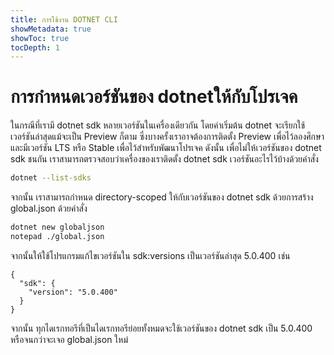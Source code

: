 ```yaml
---
title: การใช้งาน DOTNET CLI
showMetadata: true
showToc: true
tocDepth: 1
---
```


# การกำหนดเวอร์ชันของ dotnetให้กับโปรเจค

ในกรณีที่เรามี dotnet sdk หลายเวอร์ชันในเครื่องเดียวกัน โดยค่าเริ่มต้น dotnet จะเรียกใช้เวอร์ชันล่าสุดแม้จะเป็น Preview ก็ตาม ซึ่งบางครั้งเราอาจต้องการติดตั้ง Preview เพื่อไว้ลองศึกษา และมีเวอร์ชัน LTS หรือ Stable เพื่อไว้สำหรับพัฒนาโปรเจค ดังนั้น เพื่อไม่ให้เวอร์ชันของ dotnet sdk ชนกัน เราสามารถตรวจสอบว่าเครื่องของเราติดตั้ง dotnet sdk เวอร์ชันอะไรไว้บ้างด้วยคำสั่ง

```sh
dotnet --list-sdks
```

จากนั้น เราสามารถกำหนด directory-scoped ให้กับเวอร์ชันของ dotnet sdk ด้วยการสร้าง global.json ด้วยคำสั่ง

```sh
dotnet new globaljson
notepad ./global.json
```

จากนั้นให้ใช้โปรแกรมแก้ไขเวอร์ชันใน sdk:versions เป็นเวอร์ชันล่าสุด 5.0.400 เช่น

```
{
  "sdk": {
    "version": "5.0.400"
  }
}
```

จากนั้น ทุกไดเรกทอรีที่เป็นไดเรกทอรีย่อยทั้งหมดจะใช้เวอร์ชันของ dotnet sdk เป็น 5.0.400 หรือจนกว่าจะเจอ global.json ใหม่

